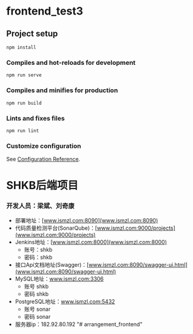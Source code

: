 # frontend_test3

## Project setup
```
npm install
```

### Compiles and hot-reloads for development
```
npm run serve
```

### Compiles and minifies for production
```
npm run build
```

### Lints and fixes files
```
npm run lint
```

### Customize configuration
See [Configuration Reference](https://cli.vuejs.org/config/).

# SHKB后端项目

### 开发人员：梁斌、刘奇康

- 部署地址：[www.ismzl.com:8090](www.ismzl.com:8090)
- 代码质量检测平台(SonarQube)：[www.ismzl.com:9000/projects](www.ismzl.com:9000/projects)
- Jenkins地址：[www.ismzl.com:8000](www.ismzl.com:8000) 
    - 账号：shkb
    - 密码：shkb
- 接口Api文档地址(Swagger)：[www.ismzl.com:8090/swagger-ui.html](www.ismzl.com:8090/swagger-ui.html)
- MySQL地址：www.ismzl.com:3306
    - 账号 shkb
    - 密码 shkb
- PostgreSQL地址：www.ismzl.com:5432
    - 账号 sonar
    - 密码 sonar
- 服务器ip：182.92.80.192
"# arrangement_frontend" 
